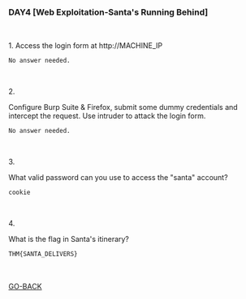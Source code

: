 <h3 align="left">DAY4 [Web Exploitation-Santa's Running Behind]
</h3>
<br>
<p align="left">1. 
Access the login form at http://MACHINE_IP
<p>
  
```
No answer needed.
```
  <br>
  <p align="left">2. 

Configure Burp Suite & Firefox, submit some dummy credentials and intercept the request. Use intruder to attack the login form.<p>
  
```
No answer needed.
```
  <br>
  <p align="left">3. 

What valid password can you use to access the "santa" account?<p>
  
```
cookie
```
  <br>
  <p align="left">4. 

What is the flag in Santa's itinerary?<p>
  
```
THM{SANTA_DELIVERS}
```
  <br><br>
<a href="https://github.com/n00bcooD3R/advent-of-cyber3">GO-BACK</a>
